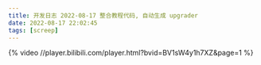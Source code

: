```yaml
---
title: 开发日志 2022-08-17 整合教程代码, 自动生成 upgrader
date: 2022-08-17 22:02:45
tags: [screep]
---
```


{% video //player.bilibili.com/player.html?bvid=BV1sW4y1h7XZ&page=1 %}